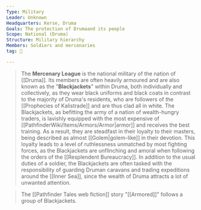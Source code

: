 ```yaml
---
Type: Military
Leader: Unknown
Headquarters: Kerse, Druma
Goals: The protection of Drumaand its people
Scope: National (Druma)
Structure: Military hierarchy
Members: Soldiers and mercenaries
tag: 👥

---
```


> The **Mercenary League** is the national military of the nation of [[Druma]]. Its members are often heavily armoured and are also known as the "**Blackjackets**" within Druma, both individually and collectively, as they wear black uniforms and black coats in contrast to the majority of Druma's residents, who are followers of the [[Prophecies of Kalistrade]] and are thus clad all in white. 
> The Blackjackets, as befitting the army of a nation of wealth-hungry traders, is lavishly equipped with the most expensive of [[PathfinderWiki/Items/Armors/Armor|armor]] and receives the best training. As a result, they are steadfast in their loyalty to their masters, being described as almost [[Golem|golem-like]] in their devotion. This loyalty leads to a level of ruthlessness unmatched by most fighting forces, as the Blackjackets are unflinching and amoral when following the orders of the [[Resplendent Bureaucracy]]. In addition to the usual duties of a soldier, the Blackjackets are often tasked with the responsibility of guarding Druman caravans and trading expeditions around the [[Inner Sea]], since the wealth of Druma attracts a lot of unwanted attention.


> The [[Pathfinder Tales web fiction]] story "[[Armored]]" follows a group of Blackjackets.







